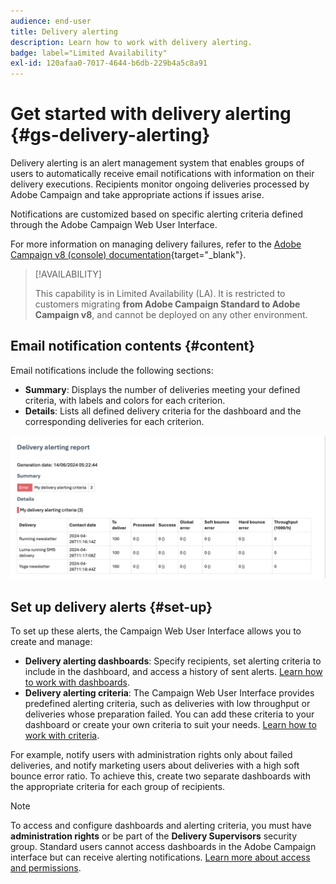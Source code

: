 ```yaml
---
audience: end-user
title: Delivery alerting
description: Learn how to work with delivery alerting.
badge: label="Limited Availability"
exl-id: 120afaa0-7017-4644-b6db-229b4a5c8a91
---
```

# Get started with delivery alerting {#gs-delivery-alerting}

Delivery alerting is an alert management system that enables groups of users to automatically receive email notifications with information on their delivery executions. Recipients monitor ongoing deliveries processed by Adobe Campaign and take appropriate actions if issues arise.

Notifications are customized based on specific alerting criteria defined through the Adobe Campaign Web User Interface.

For more information on managing delivery failures, refer to the [Adobe Campaign v8 (console) documentation](https://experienceleague.adobe.com/en/docs/campaign/campaign-v8/send/failures/delivery-failures#send){target="_blank"}.

>[!AVAILABILITY]
>
>This capability is in Limited Availability (LA). It is restricted to customers migrating **from Adobe Campaign Standard to Adobe Campaign v8**, and cannot be deployed on any other environment.

## Email notification contents {#content}

Email notifications include the following sections:

* **Summary**: Displays the number of deliveries meeting your defined criteria, with labels and colors for each criterion.
* **Details**: Lists all defined delivery criteria for the dashboard and the corresponding deliveries for each criterion.

![Description: This screenshot shows the email notification layout, including the summary and details sections.](assets/alerting-email.png)

## Set up delivery alerts {#set-up}

To set up these alerts, the Campaign Web User Interface allows you to create and manage:

* **Delivery alerting dashboards**: Specify recipients, set alerting criteria to include in the dashboard, and access a history of sent alerts. [Learn how to work with dashboards](../msg/delivery-alerting-dashboards.md).
* **Delivery alerting criteria**: The Campaign Web User Interface provides predefined alerting criteria, such as deliveries with low throughput or deliveries whose preparation failed. You can add these criteria to your dashboard or create your own criteria to suit your needs. [Learn how to work with criteria](../msg/delivery-alerting-criteria.md).

For example, notify users with administration rights only about failed deliveries, and notify marketing users about deliveries with a high soft bounce error ratio. To achieve this, create two separate dashboards with the appropriate criteria for each group of recipients.

>[!NOTE]
>
>To access and configure dashboards and alerting criteria, you must have **administration rights** or be part of the **Delivery Supervisors** security group. Standard users cannot access dashboards in the Adobe Campaign interface but can receive alerting notifications. [Learn more about access and permissions](../get-started/permissions.md).